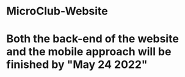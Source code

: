 # MicroClub-Website

# Both the back-end of the website and the mobile approach will be finished by "May 24 2022"
